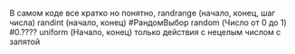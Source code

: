 В самом коде все кратко но понятно, 
randrange (начало, конец, шаг числа)
randint (начало, конец) #РандомВыбор
random (Число от 0 до 1) #0.????
uniform (Начало, конец) только действия с нецелым числом с запятой
